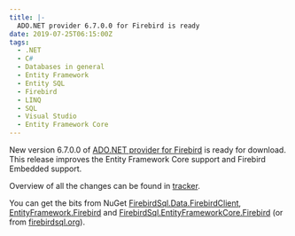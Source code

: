 ```yaml
---
title: |-
  ADO.NET provider 6.7.0.0 for Firebird is ready
date: 2019-07-25T06:15:00Z
tags:
  - .NET
  - C#
  - Databases in general
  - Entity Framework
  - Entity SQL
  - Firebird
  - LINQ
  - SQL
  - Visual Studio
  - Entity Framework Core
---
```

New version 6.7.0.0 of [ADO.NET provider for Firebird][1] is ready for download. This release improves the Entity Framework Core support and Firebird Embedded support.

<!-- excerpt -->

Overview of all the changes can be found in [tracker][5].

You can get the bits from NuGet [FirebirdSql.Data.FirebirdClient][2], [EntityFramework.Firebird][3] and [FirebirdSql.EntityFrameworkCore.Firebird][4] (or from [firebirdsql.org][1]).

[1]: http://www.firebirdsql.org/en/net-provider/
[2]: http://www.nuget.org/packages/FirebirdSql.Data.FirebirdClient/
[3]: http://www.nuget.org/packages/EntityFramework.Firebird/
[4]: http://www.nuget.org/packages/FirebirdSql.EntityFrameworkCore.Firebird/
[5]: http://tracker.firebirdsql.org/browse/DNET/fixforversion/10900
[6]: http://www.sms-timing.com